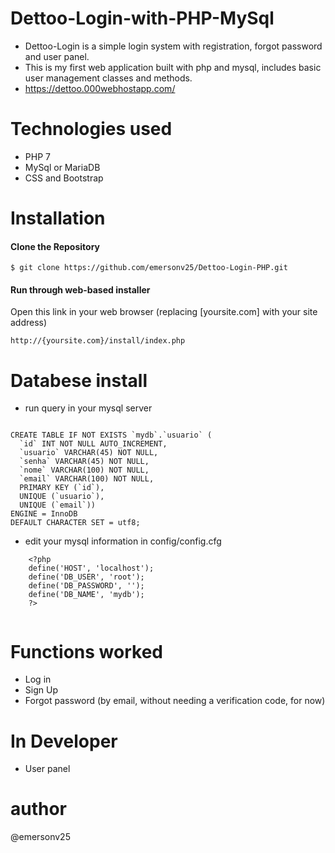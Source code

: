 # Dettoo-Login-with-PHP-MySql
* Dettoo-Login is a simple login system with registration, forgot password and user panel.
* This is my first web application built with php and mysql, includes basic user management classes and methods.
* https://dettoo.000webhostapp.com/


# Technologies used
* PHP 7
* MySql or MariaDB
* CSS and Bootstrap

# Installation

#### Clone the Repository
	$ git clone https://github.com/emersonv25/Dettoo-Login-PHP.git

#### Run through web-based installer
Open this link in your web browser (replacing [yoursite.com] with your site address)

    http://{yoursite.com}/install/index.php


# Databese install
* run query in your mysql server
```

CREATE TABLE IF NOT EXISTS `mydb`.`usuario` (
  `id` INT NOT NULL AUTO_INCREMENT,
  `usuario` VARCHAR(45) NOT NULL,
  `senha` VARCHAR(45) NOT NULL,
  `nome` VARCHAR(100) NOT NULL,
  `email` VARCHAR(100) NOT NULL,
  PRIMARY KEY (`id`),
  UNIQUE (`usuario`),
  UNIQUE (`email`))
ENGINE = InnoDB
DEFAULT CHARACTER SET = utf8;
```
* edit your mysql information in config/config.cfg
```
    <?php
    define('HOST', 'localhost');
    define('DB_USER', 'root');
    define('DB_PASSWORD', '');
    define('DB_NAME', 'mydb');
    ?>
  
```

# Functions worked

* Log in
* Sign Up
* Forgot password (by email, without needing a verification code, for now)

# In Developer
* User panel

# author
@emersonv25
 
